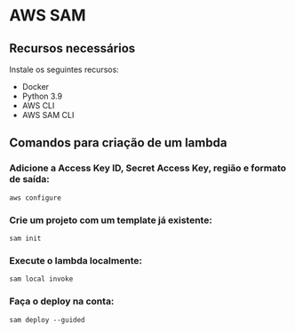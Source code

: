 # AWS SAM

## Recursos necessários
Instale os seguintes recursos:
 - Docker
 - Python 3.9
 - AWS CLI
 - AWS SAM CLI
 
## Comandos para criação de um lambda

### Adicione a Access Key ID, Secret Access Key, região e formato de saída:
<code>aws configure</code>

### Crie um projeto com um template já existente:
<code>sam init</code>

### Execute o lambda localmente:
<code>sam local invoke</code>

### Faça o deploy na conta:
<code>sam deploy --guided</code>
